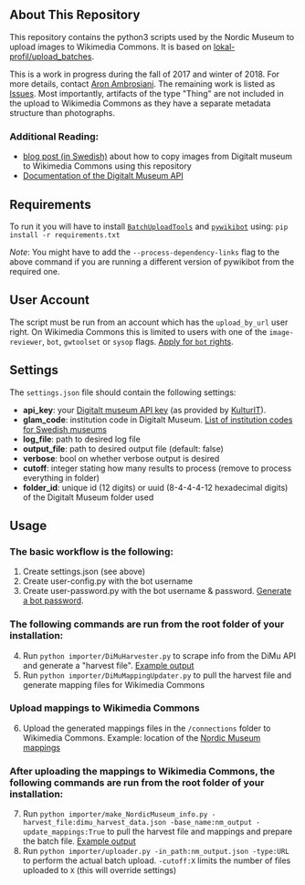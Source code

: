## About This Repository
This repository contains the python3 scripts used by the Nordic Museum to upload images
to Wikimedia Commons. It is based on [lokal-profil/upload_batches](https://github.com/lokal-profil/upload_batches).

This is a work in progress during the fall of 2017 and winter of 2018. For more details, contact
[Aron Ambrosiani](https://github.com/Ambrosiani). The remaining work is listed as [Issues](https://github.com/NordicMuseum/Wikimedia-Commons-uploads/issues). Most importantly, artifacts of the type "Thing" are not included in the upload to Wikimedia Commons as they have a separate metadata structure than photographs.

### Additional Reading:
* [blog post (in Swedish)](http://nyamedier.blogg.nordiskamuseet.se/2017/12/att-flytta-bilder-fran-digitalt-museum-till-wikimedia-commons/) about how to copy images from Digitalt museum to Wikimedia Commons using this repository
* [Documentation of the Digitalt Museum API](https://github.com/NordicMuseum/DiMu-API-documentation)

## Requirements

To run it you will have to install [`BatchUploadTools`](https://github.com/lokal-profil/BatchUploadTools)
and [`pywikibot`](https://github.com/wikimedia/pywikibot-core) using:
`pip install -r requirements.txt`

*Note*: You might have to add the `--process-dependency-links` flag to the above
command if you are running a different version of pywikibot from the required one.

## User Account

The script must be run from an account which has the `upload_by_url` user right.
On Wikimedia Commons this is limited to users with one of the `image-reviewer`,
`bot`, `gwtoolset` or `sysop` flags. [Apply for `bot` rights](https://commons.wikimedia.org/wiki/Commons:Bots/Requests).

## Settings

The `settings.json` file should contain the following settings:

* **api_key**: your [Digitalt museum API key](https://dok.digitaltmuseum.org/sv/api) (as provided by [KulturIT](mailto:support@kulturit.no)).
* **glam_code**: institution code in Digitalt Museum. [List of institution codes for Swedish museums](http://api.dimu.org/api/owners?country=se&api.key=demo)
* **log_file**: path to desired log file
* **output_file**: path to desired output file (default: false)
* **verbose**: bool on whether verbose output is desired
* **cutoff**: integer stating how many results to process (remove to process everything in folder)
* **folder_id**: unique id (12 digits) or uuid (8-4-4-4-12 hexadecimal digits) of the Digitalt Museum folder used

## Usage

### The basic workflow is the following:
1. Create settings.json (see above)
2. Create user-config.py with the bot username
3. Create user-password.py with the bot username & password. [Generate a bot password](https://commons.wikimedia.org/wiki/Special:BotPasswords).

### The following commands are run from the root folder of your installation:
4. Run `python importer/DiMuHarvester.py` to scrape info from the DiMu API and generate a "harvest file". [Example output](https://github.com/NordicMuseum/Wikimedia-Commons-uploads/blob/master/examples/dimu_harvest_data.json)
5. Run `python importer/DiMuMappingUpdater.py` to pull the harvest file and generate mapping files for Wikimedia Commons

### Upload mappings to Wikimedia Commons
6. Upload the generated mappings files in the `/connections` folder to Wikimedia Commons. Example: location of the [Nordic Museum mappings](https://commons.wikimedia.org/wiki/Special:PrefixIndex/Commons:Nordiska_museet/)

### After uploading the mappings to Wikimedia Commons, the following commands are run from the root folder of your installation:
7. Run `python importer/make_NordicMuseum_info.py -harvest_file:dimu_harvest_data.json -base_name:nm_output -update_mappings:True` to pull the harvest file and mappings and prepare the batch file. [Example output](https://github.com/NordicMuseum/Wikimedia-Commons-uploads/blob/master/examples/nm_output.json)
8. Run `python importer/uploader.py -in_path:nm_output.json -type:URL` to perform the actual batch upload. `-cutoff:X` limits the number of files uploaded to `X` (this will override settings)
